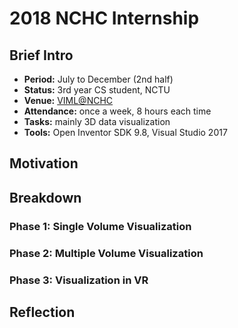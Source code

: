 # 2018 NCHC Internship
## Brief Intro
- **Period:** July to December (2nd half)
- **Status:** 3rd year CS student, NCTU
- **Venue:** [VIML@NCHC](http://viml.nchc.org.tw/home/)
- **Attendance:** once a week, 8 hours each time
- **Tasks:** mainly 3D data visualization
- **Tools:** Open Inventor SDK 9.8, Visual Studio 2017
## Motivation
  
## Breakdown
### Phase 1: Single Volume Visualization
### Phase 2: Multiple Volume Visualization
### Phase 3: Visualization in VR
## Reflection
